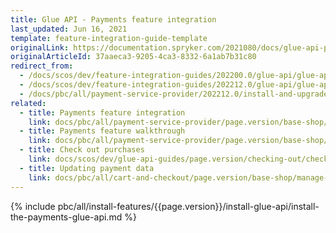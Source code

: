 ```yaml
---
title: Glue API - Payments feature integration
last_updated: Jun 16, 2021
template: feature-integration-guide-template
originalLink: https://documentation.spryker.com/2021080/docs/glue-api-payments-feature-integration
originalArticleId: 37aaeca3-9205-4ca3-8332-6a1ab7b31c80
redirect_from:
  - /docs/scos/dev/feature-integration-guides/202200.0/glue-api/glue-api-payments-feature-integration.html
  - /docs/scos/dev/feature-integration-guides/202212.0/glue-api/glue-api-payments-feature-integration.html
  - /docs/pbc/all/payment-service-provider/202212.0/install-and-upgrade/install-the-payments-glue-api.html
related:
  - title: Payments feature integration
    link: docs/pbc/all/payment-service-provider/page.version/base-shop/install-and-upgrade/install-the-payments-feature.html
  - title: Payments feature walkthrough
    link: docs/pbc/all/payment-service-provider/page.version/base-shop/payments-feature-overview.html
  - title: Check out purchases
    link: docs/scos/dev/glue-api-guides/page.version/checking-out/checking-out-purchases.html
  - title: Updating payment data
    link: docs/pbc/all/cart-and-checkout/page.version/base-shop/manage-using-glue-api/check-out/update-payment-data.html
---
```


{% include pbc/all/install-features/{{page.version}}/install-glue-api/install-the-payments-glue-api.md %} <!-- To edit, see /_includes/pbc/all/install-features/202204.0/install-glue-api/install-the-payments-glue-api.md -->
